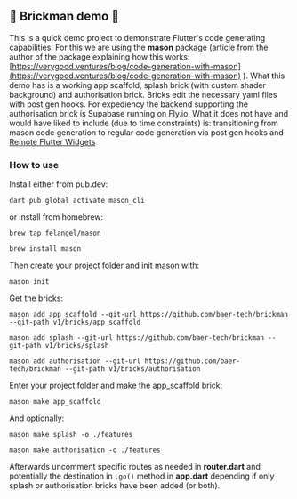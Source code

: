 ## 🧱 Brickman demo 🧱

This is a quick demo project to demonstrate Flutter's code generating capabilities. For this we are using the **mason** package (article from the author of the package explaining how this works: [https://verygood.ventures/blog/code-generation-with-mason](https://verygood.ventures/blog/code-generation-with-mason) ). What this demo has is a working app scaffold, splash brick (with custom shader background) and authorisation brick. Bricks edit the necessary yaml files with post gen hooks. For expediency the backend supporting the authorisation brick is Supabase running on Fly.io. What it does not have and would have liked to include (due to time constraints) is: transitioning from mason code generation to regular code generation via post gen hooks and [Remote Flutter Widgets](https://github.com/flutter/packages/tree/main/packages/rfw)

### How to use ###

Install either from pub.dev:

`dart pub global activate mason_cli`

or install from homebrew:

`brew tap felangel/mason`

`brew install mason`

Then create your project folder and init mason with:

`mason init`

Get the bricks:

`mason add app_scaffold --git-url https://github.com/baer-tech/brickman --git-path v1/bricks/app_scaffold`

`mason add splash --git-url https://github.com/baer-tech/brickman --git-path v1/bricks/splash`

`mason add authorisation --git-url https://github.com/baer-tech/brickman --git-path v1/bricks/authorisation`


Enter your project folder and make the app_scaffold brick:

`mason make app_scaffold`

And optionally:

`mason make splash -o ./features`

`mason make authorisation -o ./features`

Afterwards uncomment specific routes as needed in **router.dart** and potentially the destination in `.go()` method in **app.dart** depending if only splash or authorisation bricks have been added (or both).

